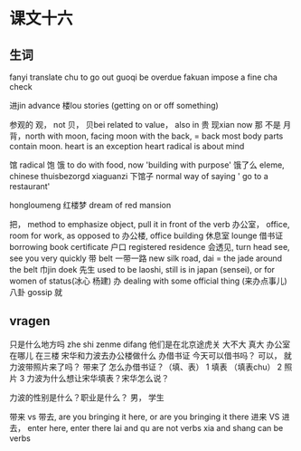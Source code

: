 # 课文十六

## 生词
fanyi translate
chu to go out
guoqi be overdue
fakuan impose a fine
cha check

进jin advance
楼lou stories (getting on or off something)

参观的 观， not 贝， 贝bei related to value， also in 贵
    现xian now 
那 不是 月
背，north with moon, facing moon with the back, = back
most body parts contain moon. heart is an exception
heart radical is about mind

馆 radical 饱 饿 to do with food, now 'building with purpose'
饿了么 eleme, chinese thuisbezorgd
xiaguanzi 下馆子 normal way of saying ' go to a restaurant'

hongloumeng 红楼梦 dream of red mansion


把， method to emphasize object, pull it in front of the verb
办公室， office, room for work, as opposed to 办公楼, office building
    休息室 lounge
借书证 borrowing book certificate
    户口 registered residence
    会透见, turn head see, see you very quickly
带 belt 一带一路 new silk road, dai = the jade around the belt
    巾jin doek
先生 used to be laoshi, still is in japan (sensei), or for women of status(冰心  杨建)
办 dealing with some official thing (来办点事儿)
    八卦 gossip
就 
##  vragen
只是什么地方吗 zhe shi zenme difang
 他们是在北京途虎关
大不大
 真大
办公室在哪儿
 在三楼
宋华和力波去办公楼做什么
 办借书证
今天可以借书吗？
 可以， 就
力波带照片来了吗？
 带来了
怎么办借书证？（填、表）
 1 填表 （填表chu）
 2 照片
 3 
力波为什么想让宋华填表？宋华怎么说？
 
力波的性别是什么？职业是什么？
 男， 学生

 带来 vs 带去, are you bringing it here, or are you bringing it there
 进来 VS 进去， enter here, enter there
lai and qu are not verbs
xia and shang can be verbs

